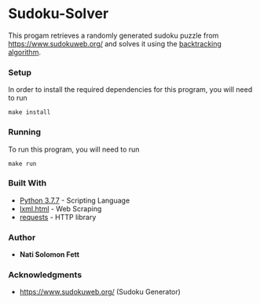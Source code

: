 # Sudoku-Solver

This progam retrieves a randomly generated sudoku puzzle from https://www.sudokuweb.org/ and solves it using the  [backtracking algorithm](https://en.wikipedia.org/wiki/Backtracking).

### Setup

In order to install the required dependencies for this program, you will need to run

```
make install
```

### Running

To run this program, you will need to run

```
make run
```

### Built With

* [Python 3.7.7](https://www.python.org/) - Scripting Language
* [lxml.html](https://lxml.de/) - Web Scraping
* [requests](https://requests.readthedocs.io/en/master/) - HTTP library

### Author

* **Nati Solomon Fett**

### Acknowledgments

* https://www.sudokuweb.org/ (Sudoku Generator)

